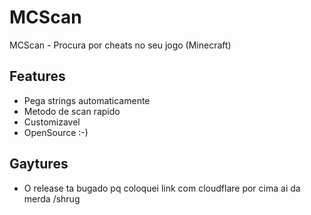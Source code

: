 # MCScan
MCScan - Procura por cheats no seu jogo (Minecraft)

## Features

* Pega strings automaticamente
* Metodo de scan rapido
* Customizavel
* OpenSource :-)

## Gaytures

* O release ta bugado pq coloquei link com cloudflare por cima ai da merda /shrug
